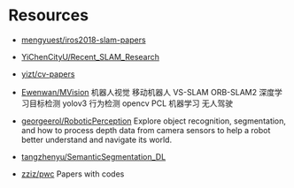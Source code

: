 
# Resources

- [mengyuest/iros2018-slam-papers](https://github.com/mengyuest/iros2018-slam-papers/blob/master/README.md)
- [YiChenCityU/Recent_SLAM_Research](https://github.com/YiChenCityU/Recent_SLAM_Research/blob/master/README_2018.md)
- [yizt/cv-papers](https://github.com/yizt/cv-papers)
- [Ewenwan/MVision](https://github.com/Ewenwan/MVision)
    机器人视觉 移动机器人 VS-SLAM ORB-SLAM2 深度学习目标检测 yolov3 行为检测 opencv PCL 机器学习 无人驾驶

- [georgeerol/RoboticPerception](https://github.com/georgeerol/RoboticPerception)
  Explore object recognition, segmentation, and how to process depth data from camera sensors to help a robot better understand and navigate its world.
- [tangzhenyu/SemanticSegmentation_DL](https://github.com/tangzhenyu/SemanticSegmentation_DL)
- [zziz/pwc](https://github.com/zziz/pwc) Papers with codes
